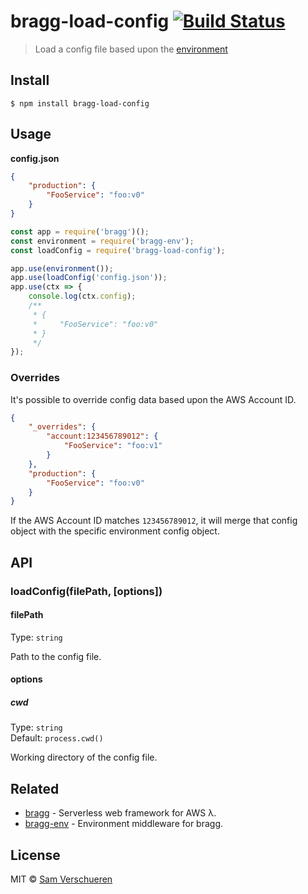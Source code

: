 # bragg-load-config [![Build Status](https://travis-ci.org/SamVerschueren/bragg-load-config.svg?branch=master)](https://travis-ci.org/SamVerschueren/bragg-load-config)

> Load a config file based upon the [environment](https://github.com/SamVerschueren/bragg-env)


## Install

```
$ npm install bragg-load-config
```


## Usage

**config.json**
```json
{
	"production": {
		"FooService": "foo:v0"
	}
}
```

```js
const app = require('bragg')();
const environment = require('bragg-env');
const loadConfig = require('bragg-load-config');

app.use(environment());
app.use(loadConfig('config.json'));
app.use(ctx => {
	console.log(ctx.config);
	/**
	 * {
	 *     "FooService": "foo:v0"
	 * }
	 */
});
```

### Overrides

It's possible to override config data based upon the AWS Account ID.

```json
{
	"_overrides": {
		"account:123456789012": {
			"FooService": "foo:v1"
		}
	},
	"production": {
		"FooService": "foo:v0"
	}
}
```

If the AWS Account ID matches `123456789012`, it will merge that config object with the specific environment config object.



## API

### loadConfig(filePath, [options])

#### filePath

Type: `string`

Path to the config file.

#### options

##### cwd

Type: `string`<br>
Default: `process.cwd()`

Working directory of the config file.


## Related

- [bragg](https://github.com/SamVerschueren/bragg) - Serverless web framework for AWS λ.
- [bragg-env](https://github.com/SamVerschueren/bragg-env) - Environment middleware for bragg.


## License

MIT © [Sam Verschueren](https://github.com/SamVerschueren)
